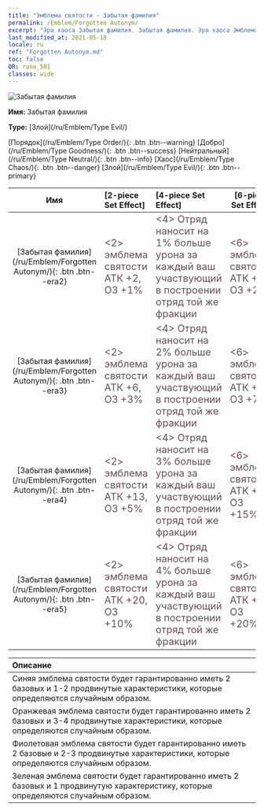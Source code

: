 ```yaml
---
title: "Эмблема святости - Забытая фамилия"
permalink: /Emblem/Forgotten Autonym/
excerpt: "Эра хаоса Забытая фамилия. Забытая фамилия. Эра хаоса Эмблема святости Забытая фамилия. Эра хаоса Злой Забытая фамилия"
last_modified_at: 2021-05-18
locale: ru
ref: "Forgotten Autonym.md"
toc: false
QR: rune_501
classes: wide
---
```


  ![Забытая фамилия](/images/r/rune_icon_501.png)

 **Имя:** Забытая фамилия

 **Type:** [Злой](/ru/Emblem/Type Evil/)

  [Порядок](/ru/Emblem/Type Order/){: .btn .btn--warning}   [Добро](/ru/Emblem/Type Goodness/){: .btn .btn--success}   [Нейтральный](/ru/Emblem/Type Neutral/){: .btn .btn--info}   [Хаос](/ru/Emblem/Type Chaos/){: .btn .btn--danger}   [Злой](/ru/Emblem/Type Evil/){: .btn .btn--primary} 

  |  Имя    | [2-piece Set Effect] | [4-piece Set Effect] | [6-piece Set Effect]  | 
  |:-----------------------:|:-------------------|:-----------------|----------------| 
  | [Забытая фамилия](/ru/Emblem/Forgotten Autonym/){: .btn .btn--era2} | <span style="color: #645252;font-size:20px">&lt;2&gt; эмблема святости АТК +2, ОЗ +1%</span> | <span style="color: #645252;font-size:20px">&lt;4&gt; Отряд наносит на 1% больше урона за каждый ваш участвующий в построении отряд той же фракции</span> | <span style="color: #645252;font-size:20px">&lt;6&gt; эмблема святости АТК +6, ОЗ +2%</span> | 
  | [Забытая фамилия](/ru/Emblem/Forgotten Autonym/){: .btn .btn--era3} | <span style="color: #645252;font-size:20px">&lt;2&gt; эмблема святости АТК +6, ОЗ +3%</span> | <span style="color: #645252;font-size:20px">&lt;4&gt; Отряд наносит на 2% больше урона за каждый ваш участвующий в построении отряд той же фракции</span> | <span style="color: #645252;font-size:20px">&lt;6&gt; эмблема святости АТК +16, ОЗ +7%</span> | 
  | [Забытая фамилия](/ru/Emblem/Forgotten Autonym/){: .btn .btn--era4} | <span style="color: #645252;font-size:20px">&lt;2&gt; эмблема святости АТК +13, ОЗ +5%</span> | <span style="color: #645252;font-size:20px">&lt;4&gt; Отряд наносит на 3% больше урона за каждый ваш участвующий в построении отряд той же фракции</span> | <span style="color: #645252;font-size:20px">&lt;6&gt; эмблема святости АТК +30, ОЗ +15%</span> | 
  | [Забытая фамилия](/ru/Emblem/Forgotten Autonym/){: .btn .btn--era5} | <span style="color: #645252;font-size:20px">&lt;2&gt; эмблема святости АТК +20, ОЗ +10%</span> | <span style="color: #645252;font-size:20px">&lt;4&gt; Отряд наносит на 4% больше урона за каждый ваш участвующий в построении отряд той же фракции</span> | <span style="color: #645252;font-size:20px">&lt;6&gt; эмблема святости АТК +55, ОЗ +20%</span> | 

  |         Описание            | 
  |:-------------------------------|
  | Синяя эмблема святости будет гарантированно иметь 2 базовых и 1-2 продвинутые характеристики, которые определяются случайным образом. |
  | Оранжевая эмблема святости будет гарантированно иметь 2 базовых и 3-4 продвинутые характеристики, которые определяются случайным образом. |
  | Фиолетовая эмблема святости будет гарантированно иметь 2 базовые и 2-3 продвинутые характеристики, которые определяются случайным образом. |
  | Зеленая эмблема святости будет гарантированно иметь 2 базовых и 1 продвинутую характеристику, которые определяются случайным образом. |
